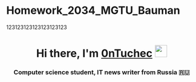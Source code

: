 # Homework_2034_MGTU_Bauman
123123123123123123123
 <h1 align="center">Hi there, I'm <a href="https://github.com/0nTuc" target="_blank">0nTuchec</a> 
<img src="https://github.com/blackcater/blackcater/raw/main/images/Hi.gif" height="32"/></h1>
<h3 align="center">Computer science student, IT news writer from Russia 🇷🇺</h3>
